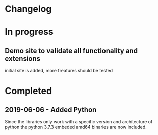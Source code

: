 # Changelog

# In progress

## Demo site to validate all functionality and extensions

initial site is added, more freatures should be tested

# Completed

## 2019-06-06 - Added Python

Since the libraries only work with a specific version and architecture of python the python 3.7.3 embeded amd64 binaries are now included.
